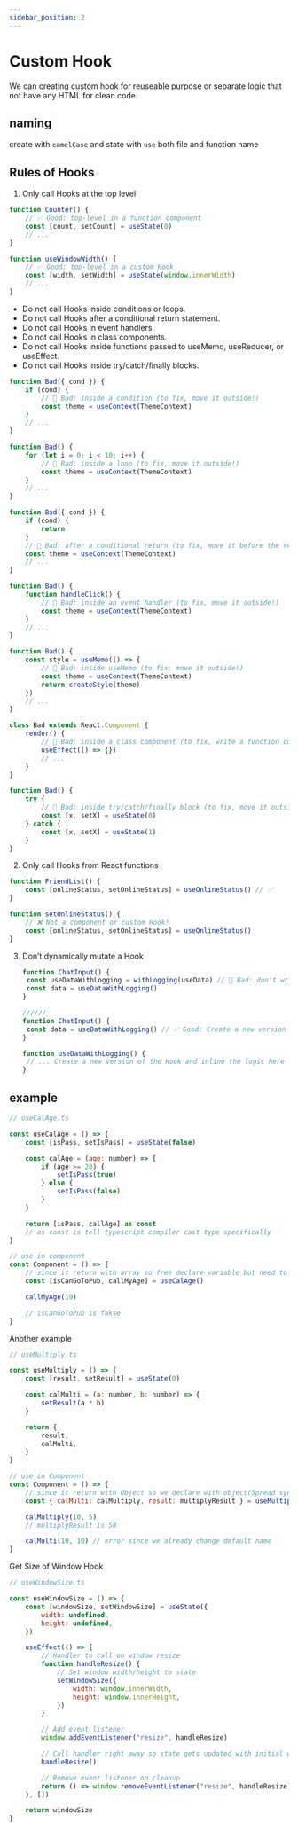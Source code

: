 ```yaml
---
sidebar_position: 2
---
```


# Custom Hook

We can creating custom hook for reuseable purpose or separate logic that not have any HTML for clean code.

## naming

create with `camelCase` and state with `use` both file and function name

## Rules of Hooks

1. Only call Hooks at the top level

```javascript
function Counter() {
	// ✅ Good: top-level in a function component
	const [count, setCount] = useState(0)
	// ...
}

function useWindowWidth() {
	// ✅ Good: top-level in a custom Hook
	const [width, setWidth] = useState(window.innerWidth)
	// ...
}
```

- Do not call Hooks inside conditions or loops.
- Do not call Hooks after a conditional return statement.
- Do not call Hooks in event handlers.
- Do not call Hooks in class components.
- Do not call Hooks inside functions passed to useMemo, useReducer, or useEffect.
- Do not call Hooks inside try/catch/finally blocks.

```javascript
function Bad({ cond }) {
	if (cond) {
		// 🔴 Bad: inside a condition (to fix, move it outside!)
		const theme = useContext(ThemeContext)
	}
	// ...
}

function Bad() {
	for (let i = 0; i < 10; i++) {
		// 🔴 Bad: inside a loop (to fix, move it outside!)
		const theme = useContext(ThemeContext)
	}
	// ...
}

function Bad({ cond }) {
	if (cond) {
		return
	}
	// 🔴 Bad: after a conditional return (to fix, move it before the return!)
	const theme = useContext(ThemeContext)
	// ...
}

function Bad() {
	function handleClick() {
		// 🔴 Bad: inside an event handler (to fix, move it outside!)
		const theme = useContext(ThemeContext)
	}
	// ...
}

function Bad() {
	const style = useMemo(() => {
		// 🔴 Bad: inside useMemo (to fix, move it outside!)
		const theme = useContext(ThemeContext)
		return createStyle(theme)
	})
	// ...
}

class Bad extends React.Component {
	render() {
		// 🔴 Bad: inside a class component (to fix, write a function component instead of a class!)
		useEffect(() => {})
		// ...
	}
}

function Bad() {
	try {
		// 🔴 Bad: inside try/catch/finally block (to fix, move it outside!)
		const [x, setX] = useState(0)
	} catch {
		const [x, setX] = useState(1)
	}
}
```

2. Only call Hooks from React functions

```javascript
function FriendList() {
	const [onlineStatus, setOnlineStatus] = useOnlineStatus() // ✅
}

function setOnlineStatus() {
	// ❌ Not a component or custom Hook!
	const [onlineStatus, setOnlineStatus] = useOnlineStatus()
}
```

3. Don’t dynamically mutate a Hook

   ```javascript
   function ChatInput() {
   	const useDataWithLogging = withLogging(useData) // 🔴 Bad: don't write higher order Hooks
   	const data = useDataWithLogging()
   }

   //////
   function ChatInput() {
   	const data = useDataWithLogging() // ✅ Good: Create a new version of the Hook
   }

   function useDataWithLogging() {
   	// ... Create a new version of the Hook and inline the logic here
   }
   ```

## example

```javascript
// useCalAge.ts

const useCalAge = () => {
    const [isPass, setIsPass] = useState(false)

    const calAge = (age: number) => {
        if (age >= 20) {
            setIsPass(true)
        } else {
            setIsPass(false)
        }
    }

    return [isPass, callAge] as const
    // as const is tell typescript compiler cast type specifically
}

// use in component
const Component = () => {
    // since it return with array so free declare variable but need to correct index.
    const [isCanGoToPub, callMyAge] = useCalAge()

    callMyAge(19)

    // isCanGoToPub is fakse
}
```

Another example

```javascript
// useMultiply.ts

const useMultiply = () => {
	const [result, setResult] = useState(0)

	const calMulti = (a: number, b: number) => {
		setResult(a * b)
	}

	return {
		result,
		calMulti,
	}
}

// use in Component
const Component = () => {
	// since it return with Object so we declare with object(Spread syntax) and can change name with : but not specifically index
	const { calMulti: calMultiply, result: multiplyResult } = useMultiply()

	calMultiply(10, 5)
	// multiplyResult is 50

	calMulti(10, 10) // error since we already change default name
}
```

Get Size of Window Hook

```javascript
// useWindowSize.ts

const useWindowSize = () => {
	const [windowSize, setWindowSize] = useState({
		width: undefined,
		height: undefined,
	})

	useEffect(() => {
		// Handler to call on window resize
		function handleResize() {
			// Set window width/height to state
			setWindowSize({
				width: window.innerWidth,
				height: window.innerHeight,
			})
		}

		// Add event listener
		window.addEventListener("resize", handleResize)

		// Call handler right away so state gets updated with initial window size
		handleResize()

		// Remove event listener on cleanup
		return () => window.removeEventListener("resize", handleResize)
	}, [])

	return windowSize
}
```